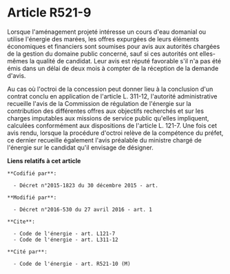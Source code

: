 # Article R521-9

Lorsque l'aménagement projeté intéresse un cours d'eau domanial ou utilise l'énergie des marées, les offres expurgées de
leurs éléments économiques et financiers sont soumises pour avis aux autorités chargées de la gestion du domaine public
concerné, sauf si ces autorités ont elles-mêmes la qualité de candidat. Leur avis est réputé favorable s'il n'a pas été émis
dans un délai de deux mois à compter de la réception de la demande d'avis. 

Au cas où l'octroi de la concession peut donner lieu à la conclusion d'un contrat conclu en application de l'article L.
311-12, l'autorité administrative recueille l'avis de la Commission de régulation de l'énergie sur la contribution des
différentes offres aux objectifs recherchés et sur les charges imputables aux missions de service public qu'elles impliquent,
calculées conformément aux dispositions de l'article L. 121-7. Une fois cet avis rendu, lorsque la procédure d'octroi relève
de la compétence du préfet, ce dernier recueille également l'avis préalable du ministre chargé de l'énergie sur le candidat
qu'il envisage de désigner.

**Liens relatifs à cet article**

	**Codifié par**:

	  - Décret n°2015-1823 du 30 décembre 2015 - art.

	**Modifié par**:

	  - Décret n°2016-530 du 27 avril 2016 - art. 1

	**Cite**:

	  - Code de l'énergie - art. L121-7
	  - Code de l'énergie - art. L311-12

	**Cité par**:

	  - Code de l'énergie - art. R521-10 (M)
